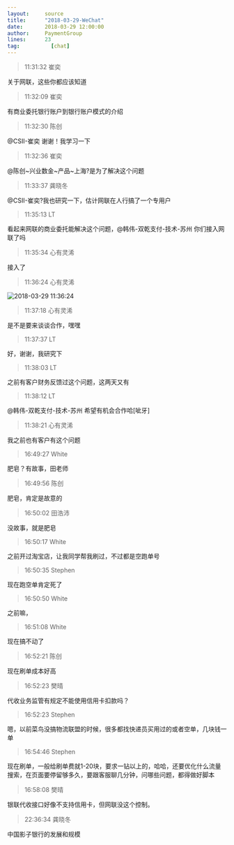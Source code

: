 ```yaml
---
layout:     source 
title:      "2018-03-29-WeChat"
date:       2018-03-29 12:00:00
author:     PaymentGroup
lines:      23 
tag:		  [chat]
---
```

> 11:31:32  崔奕  
   
关于网联，这些你都应该知道  
   
> 11:32:09  崔奕  
   
有商业委托银行账户到银行账户模式的介绍  
   
> 11:32:30  陈创  
   
@CSII-崔奕 谢谢！我学习一下  
   
> 11:32:36  崔奕  
   
@陈创~兴业数金~产品~上海?是为了解决这个问题  
   
> 11:33:37  龚晓冬  
   
@CSII-崔奕?我也研究一下，估计网联在人行搞了一个专用户  
   
> 11:35:13  LT  
   
看起来网联的商业委托能解决这个问题，@韩伟-双乾支付-技术-苏州 你们接入网联了吗  
   
> 11:35:34  心有灵浠  
   
接入了  
   
> 11:36:24  心有灵浠  
   
![2018-03-29 11:36:24](http://static.cocolian.cn/img/201803/20180329_113624.png) 
   
> 11:37:18  心有灵浠  
   
是不是要来谈谈合作，嘿嘿  
   
> 11:37:37  LT  
   
好，谢谢，我研究下  
   
> 11:38:03  LT  
   
之前有客户财务反馈过这个问题，这两天又有  
   
> 11:38:12  LT  
   
@韩伟-双乾支付-技术-苏州 希望有机会合作哈[呲牙]  
   
> 11:38:21  心有灵浠  
   
我之前也有客户有这个问题  
   
> 16:49:27  White  
   
肥皂？有故事，田老师  
   
> 16:49:56  陈创  
   
肥皂，肯定是故意的  
   
> 16:50:02  田浩沛  
   
没故事，就是肥皂  
   
> 16:50:17  White  
   
之前开过淘宝店，让我同学帮我刷过，不过都是空跑单号  
   
> 16:50:35  Stephen  
   
现在跑空单肯定死了  
   
> 16:50:50  White  
   
之前嘛，  
   
> 16:51:08  White  
   
现在搞不动了  
   
> 16:52:21  陈创  
   
现在刷单成本好高  
   
> 16:52:23  樊晴  
   
代收业务监管有规定不能使用信用卡扣款吗？  
   
> 16:52:23  Stephen  
   
嗯，以前菜鸟没搞物流联盟的时候，很多都找快递员买用过的或者空单，几块钱一单  
   
> 16:54:46  Stephen  
   
现在刷单，一般给刷单费就1-20块，要求一钻以上的，哈哈，还要优化什么流量搜索，在页面要停留够多久，要跟客服聊几分钟，问哪些问题，都得做好脚本  
   
> 16:58:08  樊晴  
   
银联代收接口好像不支持信用卡，但网联没这个控制。  
   
> 22:36:34  龚晓冬  
   
中国影子银行的发展和规模  
   
